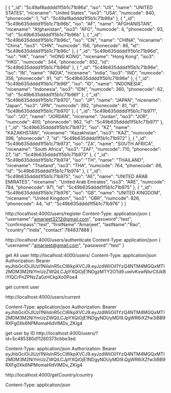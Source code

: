 [
  {
    "_id": "5c49af8adddd1f5b1c71b96a",
    "iso": "US",
    "name": "UNITED STATES",
    "nicename": "United States",
    "iso3": "USA",
    "numcode": 840,
    "phonecode": 1,
    "id": "5c49af8adddd1f5b1c71b96a"
  },
  {
    "_id": "5c49b635dddd1f5b1c71b96b",
    "iso": "AF",
    "name": "AFGHANISTAN",
    "nicename": "Afghanistan",
    "iso3": "AFG",
    "numcode": 4,
    "phonecode": 93,
    "id": "5c49b635dddd1f5b1c71b96b"
  },
  {
    "_id": "5c49b635dddd1f5b1c71b96c",
    "iso": "CN",
    "name": "CHINA",
    "nicename": "China",
    "iso3": "CHN",
    "numcode": 156,
    "phonecode": 86,
    "id": "5c49b635dddd1f5b1c71b96c"
  },
  {
    "_id": "5c49b635dddd1f5b1c71b96d",
    "iso": "HK",
    "name": "HONG KONG",
    "nicename": "Hong Kong",
    "iso3": "HKG",
    "numcode": 344,
    "phonecode": 852,
    "id": "5c49b635dddd1f5b1c71b96d"
  },
  {
    "_id": "5c49b635dddd1f5b1c71b96e",
    "iso": "IN",
    "name": "INDIA",
    "nicename": "India",
    "iso3": "IND",
    "numcode": 356,
    "phonecode": 91,
    "id": "5c49b635dddd1f5b1c71b96e"
  },
  {
    "_id": "5c49b635dddd1f5b1c71b96f",
    "iso": "ID",
    "name": "INDONESIA",
    "nicename": "Indonesia",
    "iso3": "IDN",
    "numcode": 360,
    "phonecode": 62,
    "id": "5c49b635dddd1f5b1c71b96f"
  },
  {
    "_id": "5c49b635dddd1f5b1c71b970",
    "iso": "JP",
    "name": "JAPAN",
    "nicename": "Japan",
    "iso3": "JPN",
    "numcode": 392,
    "phonecode": 81,
    "id": "5c49b635dddd1f5b1c71b970"
  },
  {
    "_id": "5c49b635dddd1f5b1c71b971",
    "iso": "JO",
    "name": "JORDAN",
    "nicename": "Jordan",
    "iso3": "JOR",
    "numcode": 400,
    "phonecode": 962,
    "id": "5c49b635dddd1f5b1c71b971"
  },
  {
    "_id": "5c49b635dddd1f5b1c71b972",
    "iso": "KZ",
    "name": "KAZAKHSTAN",
    "nicename": "Kazakhstan",
    "iso3": "KAZ",
    "numcode": 398,
    "phonecode": 7,
    "id": "5c49b635dddd1f5b1c71b972"
  },
  {
    "_id": "5c49b635dddd1f5b1c71b973",
    "iso": "ZA",
    "name": "SOUTH AFRICA",
    "nicename": "South Africa",
    "iso3": "ZAF",
    "numcode": 710,
    "phonecode": 27,
    "id": "5c49b635dddd1f5b1c71b973"
  },
  {
    "_id": "5c49b635dddd1f5b1c71b974",
    "iso": "TH",
    "name": "THAILAND",
    "nicename": "Thailand",
    "iso3": "THA",
    "numcode": 764,
    "phonecode": 66,
    "id": "5c49b635dddd1f5b1c71b974"
  },
  {
    "_id": "5c49b635dddd1f5b1c71b975",
    "iso": "AE",
    "name": "UNITED ARAB EMIRATES",
    "nicename": "United Arab Emirates",
    "iso3": "ARE",
    "numcode": 784,
    "phonecode": 971,
    "id": "5c49b635dddd1f5b1c71b975"
  },
  {
    "_id": "5c49b635dddd1f5b1c71b976",
    "iso": "GB",
    "name": "UNITED KINGDOM",
    "nicename": "United Kingdom",
    "iso3": "GBR",
    "numcode": 826,
    "phonecode": 44,
    "id": "5c49b635dddd1f5b1c71b976"
  }
]


http://localhost:4000/users/register
Content-Type: application/json
{
	"username":"amarjeet3212@gmail.com",
	"password":"test",
	"confirmpass":"test",
	"firstName":"Amarjeet",
	"lastName":"Rao",
	"country":"india",
	"contact":784837888
}

http://localhost:4000/users/authenticate
Content-Type: application/json
{
	"username":"amarjeet@gmail.com",
	"password":"test"
}

get All user
http://localhost:4000/users/
Content-Type: application/json
Authorization: Bearer eyJhbGciOiJIUzI1NiIsInR5cCI6IkpXVCJ9.eyJzdWIiOiI1YzQ4NTM4MGQxMTI2MDM3M2NiYmUzZWQiLCJpYXQiOjE1NDgzMTY2OTd9.uwlvKxwNIsrClUkBiYlQCrFnZPNzZa0zHCkpXo0Poe4



get current user

http://localhost:4000/users/current

Content-Type: application/json
Authorization: Bearer eyJhbGciOiJIUzI1NiIsInR5cCI6IkpXVCJ9.eyJzdWIiOiI1YzQ4NTM4MGQxMTI2MDM3M2NiYmUzZWQiLCJpYXQiOjE1NDgyNDUyMDl9.QgWR6iXZfw3iBB9RXFg0Xk6NPMomaHIdVlMDv_ZKig4


get user by ID
http://localhost:4000/users/?id=5c485380d11260373cbbe3ed

Content-Type: application/json
Authorization: Bearer eyJhbGciOiJIUzI1NiIsInR5cCI6IkpXVCJ9.eyJzdWIiOiI1YzQ4NTM4MGQxMTI2MDM3M2NiYmUzZWQiLCJpYXQiOjE1NDgyNDUyMDl9.QgWR6iXZfw3iBB9RXFg0Xk6NPMomaHIdVlMDv_ZKig4

http://localhost:4000/getCountry/country

Content-Type: application/json